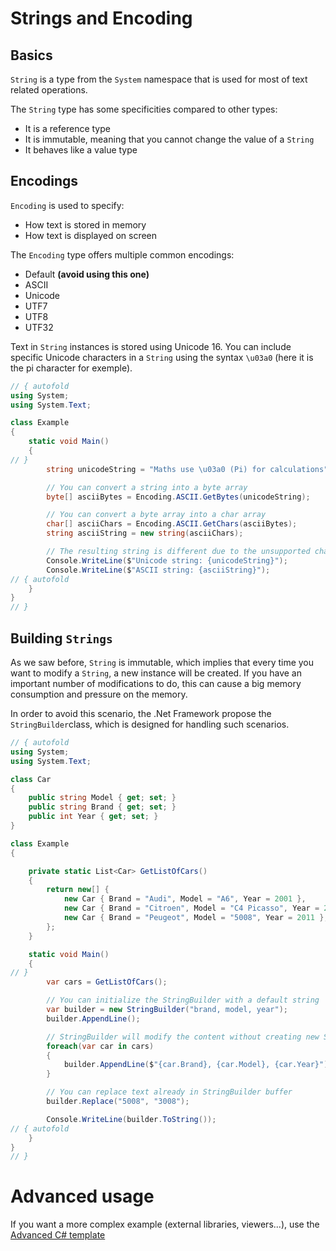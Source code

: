 # Strings and Encoding

## Basics

`String` is a type from the `System` namespace that is used for most of text related operations.

The `String` type has some specificities compared to other types:

* It is a reference type
* It is immutable, meaning that you cannot change the value of a `String`
* It behaves like a value type


## Encodings

`Encoding` is used to specify:
* How text is stored in memory
* How text is displayed on screen

The `Encoding` type offers multiple common encodings:
* Default **(avoid using this one)**
* ASCII
* Unicode
* UTF7
* UTF8
* UTF32
 
Text in `String` instances is stored using Unicode 16.
You can include specific Unicode characters in a `String` using the syntax `\u03a0` (here it is the pi character for exemple).

```C# runnable
// { autofold 
using System;
using System.Text;

class Example 
{
    static void Main() 
    {
// }
        string unicodeString = "Maths use \u03a0 (Pi) for calculations";

        // You can convert a string into a byte array
        byte[] asciiBytes = Encoding.ASCII.GetBytes(unicodeString);

        // You can convert a byte array into a char array
        char[] asciiChars = Encoding.ASCII.GetChars(asciiBytes);
        string asciiString = new string(asciiChars);

        // The resulting string is different due to the unsupported character for ASCII encoding
        Console.WriteLine($"Unicode string: {unicodeString}");
        Console.WriteLine($"ASCII string: {asciiString}");
// { autofold   
    }   
}
// }
```

## Building `Strings`

As we saw before, `String` is immutable, which implies that every time you want to modify a `String`, a new instance will be created.
If you have an important number of modifications to do, this can cause a big memory consumption and pressure on the memory.

In order to avoid this scenario, the .Net Framework propose the `StringBuilder`class, which is designed for handling such scenarios.

```C# runnable
// { autofold
using System;
using System.Text;

class Car 
{
    public string Model { get; set; }
    public string Brand { get; set; }
    public int Year { get; set; }
}

class Example 
{

    private static List<Car> GetListOfCars()
    {
        return new[] {
            new Car { Brand = "Audi", Model = "A6", Year = 2001 },
            new Car { Brand = "Citroen", Model = "C4 Picasso", Year = 2015 },
            new Car { Brand = "Peugeot", Model = "5008", Year = 2011 },
        };
    }

    static void Main() 
    {
// }
        var cars = GetListOfCars();

        // You can initialize the StringBuilder with a default string
        var builder = new StringBuilder("brand, model, year");
        builder.AppendLine();

        // StringBuilder will modify the content without creating new String instance
        foreach(var car in cars)
        {
            builder.AppendLine($"{car.Brand}, {car.Model}, {car.Year}");
        }

        // You can replace text already in StringBuilder buffer
        builder.Replace("5008", "3008");

        Console.WriteLine(builder.ToString());
// { autofold
    }
}
// }
```

# Advanced usage

If you want a more complex example (external libraries, viewers...), use the [Advanced C# template](https://tech.io/select-repo/386)
